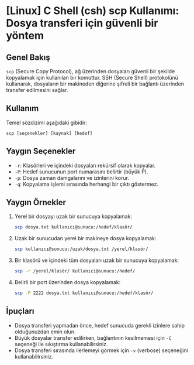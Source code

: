 # [Linux] C Shell (csh) scp Kullanımı: Dosya transferi için güvenli bir yöntem

## Genel Bakış
`scp` (Secure Copy Protocol), ağ üzerinden dosyaları güvenli bir şekilde kopyalamak için kullanılan bir komuttur. SSH (Secure Shell) protokolünü kullanarak, dosyaların bir makineden diğerine şifreli bir bağlantı üzerinden transfer edilmesini sağlar.

## Kullanım
Temel sözdizimi aşağıdaki gibidir:

```
scp [seçenekler] [kaynak] [hedef]
```

## Yaygın Seçenekler
- `-r`: Klasörleri ve içindeki dosyaları rekürsif olarak kopyalar.
- `-P`: Hedef sunucunun port numarasını belirtir (büyük P).
- `-p`: Dosya zaman damgalarını ve izinlerini korur.
- `-q`: Kopyalama işlemi sırasında herhangi bir çıktı göstermez.

## Yaygın Örnekler
1. Yerel bir dosyayı uzak bir sunucuya kopyalamak:
   ```bash
   scp dosya.txt kullanıcı@sunucu:/hedef/klasör/
   ```

2. Uzak bir sunucudan yerel bir makineye dosya kopyalamak:
   ```bash
   scp kullanıcı@sunucu:/uzak/dosya.txt /yerel/klasör/
   ```

3. Bir klasörü ve içindeki tüm dosyaları uzak bir sunucuya kopyalamak:
   ```bash
   scp -r /yerel/klasör/ kullanıcı@sunucu:/hedef/
   ```

4. Belirli bir port üzerinden dosya kopyalamak:
   ```bash
   scp -P 2222 dosya.txt kullanıcı@sunucu:/hedef/klasör/
   ```

## İpuçları
- Dosya transferi yapmadan önce, hedef sunucuda gerekli izinlere sahip olduğunuzdan emin olun.
- Büyük dosyalar transfer edilirken, bağlantının kesilmemesi için `-C` seçeneği ile sıkıştırma kullanabilirsiniz.
- Dosya transferi sırasında ilerlemeyi görmek için `-v` (verbose) seçeneğini kullanabilirsiniz.